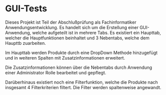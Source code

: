 # GUI-Tests

Dieses Projekt ist Teil der Abschlußprüfung als Fachinformatiker Anwendungsentwicklung.
Es handelt sich um die Erstellung einer GUI-Anwendung, welche aufgeteilt ist in mehrere Tabs.
Es existiert ein Haupttab, welcher die Hauptfunktionen beinhaltet und 3 Nebentabs, welche dem Haupttb zuarbeiten.

Im Haupttab werden Produkte durch eine DropDown Methode hinzugefügt und in weiteren Spalten mit Zusatzinformationen erweitert.

Die Zusatzinformationen können über die Nebentabs durch Anwendung einer Administrator Rolle bearbeitet und gepflegt.

Darüberhinaus existiert noch eine Filterfunktion, welche die Produkte nach insgesamt 4 Filterkriterien filtert. 
Die Filter werden spaltenweise angewandt.
